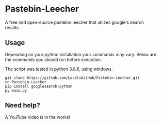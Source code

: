 # Pastebin-Leecher
A free and open-source pastebin leecher that utlizes google's search results.

## Usage

Depending on your python installation your commands may vary. 
Below are the commands you should run before execution.

The script was tested in python 3.8.6, using windows.

```
git clone https://github.com/LocalsGitHub/Pastebin-Leecher.git
cd Pastebin-Leecher
pip install googlesearch-python
py main.py
```

## Need help?

A YouTube video is in the works!
